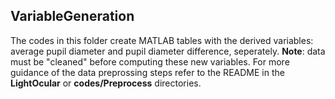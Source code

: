 ## VariableGeneration

The codes in this folder create MATLAB tables with the derived variables: average pupil diameter and pupil diameter difference, seperately. **Note**: data must be "cleaned" before computing these new variables. For more guidance of the data preprossing steps refer to the README in the **LightOcular** or **codes/Preprocess** directories. 
